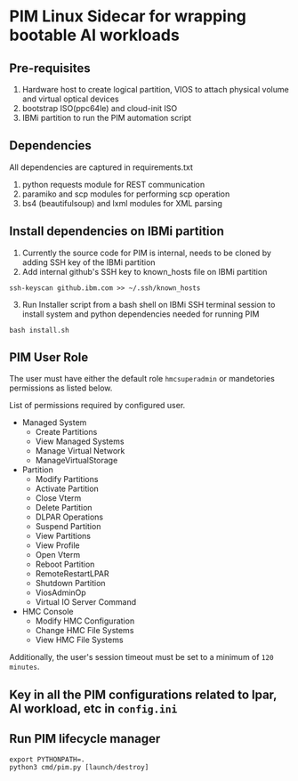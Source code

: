 # PIM Linux Sidecar for wrapping bootable AI workloads

## Pre-requisites
1. Hardware host to create logical partition, VIOS to attach physical volume and virtual optical devices
2. bootstrap ISO(ppc64le) and cloud-init ISO
3. IBMi partition to run the PIM automation script

## Dependencies
All dependencies are captured in requirements.txt
1. python requests module for REST communication
2. paramiko and scp modules for performing scp operation
3. bs4 (beautifulsoup) and lxml modules for XML parsing

## Install dependencies on IBMi partition

1. Currently the source code for PIM is internal, needs to be cloned by adding SSH key of the IBMi partition
2. Add internal github's SSH key to known_hosts file on IBMi partition
```
ssh-keyscan github.ibm.com >> ~/.ssh/known_hosts
```

3. Run Installer script from a bash shell on IBMi SSH terminal session to install system and python dependencies needed for running PIM

```
bash install.sh
```

## PIM User Role
The user must have either the default role `hmcsuperadmin` or mandetories permissions as listed below.

List of permissions required by configured user.
- Managed System
  - Create Partitions
  - View Managed Systems
  - Manage Virtual Network
  - ManageVirtualStorage
- Partition
  - Modify Partitions
  - Activate Partition
  - Close Vterm
  - Delete Partition
  - DLPAR Operations
  - Suspend Partition
  - View Partitions
  - View Profile
  - Open Vterm
  - Reboot Partition
  - RemoteRestartLPAR
  - Shutdown Partition
  - ViosAdminOp
  - Virtual IO Server Command
- HMC Console
  - Modify HMC Configuration
  - Change HMC File Systems
  - View HMC File Systems

Additionally, the user's session timeout must be set to a minimum of `120 minutes`.

## Key in all the PIM configurations related to lpar, AI workload, etc in `config.ini`

## Run PIM lifecycle manager

  ```
  export PYTHONPATH=.
  python3 cmd/pim.py [launch/destroy]
  ```
